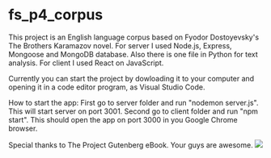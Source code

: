 # fs_p4_corpus
 
This project is an English language corpus based on Fyodor Dostoyevsky's The Brothers Karamazov novel.
For server I used Node.js, Express, Mongoose and MongoDB database. Also there is one file in Python for text analysis.
For client I used React on JavaScript.


Currently you can start the project by dowloading it to your computer and opening it in a code editor program, as Visual Studio Code.

How to start the app:
First go to server folder and run "nodemon server.js". This will start server on port 3001.
Second go to client folder and run "npm start". This should open the app on port 3000 in you Google Chrome browser.


Special thanks to The Project Gutenberg eBook. Your guys are awesome.
![](https://github.com/remaleino/fs_p4_corpus/blob/main/corpus_search.gif)

